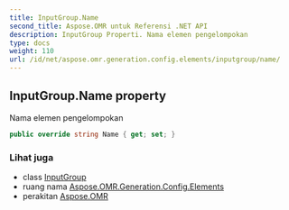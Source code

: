 ```yaml
---
title: InputGroup.Name
second_title: Aspose.OMR untuk Referensi .NET API
description: InputGroup Properti. Nama elemen pengelompokan
type: docs
weight: 110
url: /id/net/aspose.omr.generation.config.elements/inputgroup/name/
---
```

## InputGroup.Name property

Nama elemen pengelompokan

```csharp
public override string Name { get; set; }
```

### Lihat juga

* class [InputGroup](../)
* ruang nama [Aspose.OMR.Generation.Config.Elements](../../inputgroup/)
* perakitan [Aspose.OMR](../../../)


